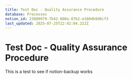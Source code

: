 ```yaml
---
title: Test Doc - Quality Assurance Procedure
database: Processes
notion_id: 23880979-7b42-800a-87b2-e160db9d0cf3
last_updated: 2025-07-25T22:42:04.222Z
---
```


# Test Doc - Quality Assurance Procedure


This is a test to see if notion-backup works

